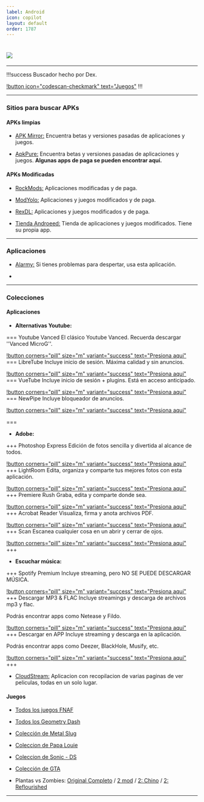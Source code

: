 ```yaml
---
label: Android
icon: copilot
layout: default
order: 1787
---
```



# ![](https://i.postimg.cc/qRMJPGNN/banner-items-lcdh-5.png)


---


!!!success Buscador hecho por Dex.

[!button icon="codescan-checkmark" text="Juegos"](https://cse.google.com/cse?cx=660831ba151944e87)
!!!


---

### Sitios para buscar APKs

#### APKs limpias


- [APK Mirror:](https://www.apkmirror.com/) 
Encuentra betas y versiones pasadas de aplicaciones y juegos.


- [ApkPure:](https://m.apkpure.com/es/)
Encuentra betas y versiones pasadas de aplicaciones y juegos. **Algunas apps de paga se pueden encontrar aquí.**


#### APKs Modificadas


- [RockMods:](https://www.rockmods.net/)
Aplicaciones modificadas y de paga.


- [ModYolo:](https://modyolo.com/)
Aplicaciones y juegos modificados y de paga.


- [RexDL:](https://rexdl.com/)
Aplicaciones y juegos modificados y de paga.


- [Tienda Androeed:](https://androeed.es/)
Tienda de aplicaciones y juegos modificados. Tiene su propia app.


---

### Aplicaciones

- [Alarmy:](https://drive.google.com/file/d/1AkO5XdAUZaICNDdJG-ybEwzQlCSEd_Il/view?usp=drivesdk)
Si tienes problemas para despertar, usa esta aplicación.


- 



---

### Colecciones


#### **Aplicaciones**


- **Alternativas Youtube:**


=== Youtube Vanced
El clásico Youtube Vanced. Recuerda descargar ''Vanced MicroG''.

[!button corners="pill" size="m" variant="success" text="Presiona aquí"](https://revanced-apks.pages.dev/)
=== LibreTube
Incluye inicio de sesión. Máxima calidad y sin anuncios.

[!button corners="pill" size="m" variant="success" text="Presiona aquí"](https://libretube.dev/)
=== VueTube
Incluye inicio de sesión + plugins. Está en acceso anticipado.

[!button corners="pill" size="m" variant="success" text="Presiona aquí"](https://vuetube.app/)
=== NewPipe
Incluye bloqueador de anuncios.

[!button corners="pill" size="m" variant="success" text="Presiona aquí"](https://apt.izzysoft.de/fdroid/index/apk/org.polymorphicshade.newpipe)

===


- **Adobe:**

+++ Photoshop Express
Edición de fotos sencilla y divertida al alcance de todos.

[!button corners="pill" size="m" variant="success" text="Presiona aquí"](https://modyolo.com/photoshop-express-photo-editor.html)
+++ LightRoom
Edita, organiza y comparte tus mejores fotos con esta aplicación.

[!button corners="pill" size="m" variant="success" text="Presiona aquí"](https://modyolo.com/adobe-lightroom.html)
+++ Premiere Rush
Graba, edita y comparte donde sea.

[!button corners="pill" size="m" variant="success" text="Presiona aquí"](https://modyolo.com/adobe-premiere-rush.html)
+++ Acrobat Reader
Visualiza, firma y anota archivos PDF.

[!button corners="pill" size="m" variant="success" text="Presiona aquí"](https://modyolo.com/adobe-reader.html)
+++ Scan
Escanea cualquier cosa en un abrir y cerrar de ojos.

[!button corners="pill" size="m" variant="success" text="Presiona aquí"](https://modyolo.com/adobe-scan-pdf-scanner-ocr.html)
+++


- **Escuchar música:**

+++ Spotify Premium
Incluye streaming, pero NO SE PUEDE DESCARGAR MÚSICA.

[!button corners="pill" size="m" variant="success" text="Presiona aquí"](https://noiroom.tech/Tutoriales/spotify-premium#para-android)
+++ Descargar MP3 & FLAC
Incluye streamings y descarga de archivos mp3 y flac.

Podrás encontrar apps como Netease y Fildo.

[!button corners="pill" size="m" variant="success" text="Presiona aquí"](https://noiroom.tech/Moviles/m-musica#streaming-descarga-mp3-flac)
+++ Descargar en APP
Incluye streaming y descarga en la aplicación.

Podrás encontrar apps como Deezer, BlackHole, Musify, etc.

[!button corners="pill" size="m" variant="success" text="Presiona aquí"](https://noiroom.tech/Moviles/m-musica#streaming-descaga-inapp)
+++


- [CloudStream:](https://noiroom.tech/Tutoriales/cloudstream)
Aplicacion con recopilacion de varias paginas de ver peliculas, todas en un solo lugar.


#### **Juegos**


- [Todos los juegos FNAF](https://drive.google.com/file/d/13ZNJB38Ju9PgS5AKIgz87nJQwhFKOy9O/view)


- [Todos los Geometry Dash](https://www.mediafire.com/folder/2mlch9f3mnjix/Geometry+dash)


- [Colección de Metal Slug](https://www.mediafire.com/file/z6hcwdwnq1ymsjd/Metal+Pack_4.1_Apkpure.apk/file)


- [Coleccion de Papa Louie](https://www.mediafire.com/file/o3xflyd4jmsrzmu/Papa+Louie+To+Go.zip)


- [Coleccion de Sonic - DS](https://drive.google.com/file/d/1ekz-JUH1pr0jL19i_yrCoTxAYkfM3ZDQ/view)


- [Colección de GTA](https://noiroom.tech/Escritorio/e-juegos#coleccion-gta)


- Plantas vs Zombies: [Original Completo](https://www.mediafire.com/file/gvr0e59pktq23zk/Plantas+contra+Zombis_8.1.0.apk/file) / [2 mod](https://an1.com/182-plants-vs-zombies-2-pvz-mod.html) /  [2: Chino](https://www.mediafire.com/file/594z4apdrht8op8/PvZ2_Chino_v2.9.4.apk/file) / [2: Reflourished](https://drive.google.com/drive/folders/1y5lVZh-flKWxpeXSFYJprzJlL4Jlcfm4)


---
